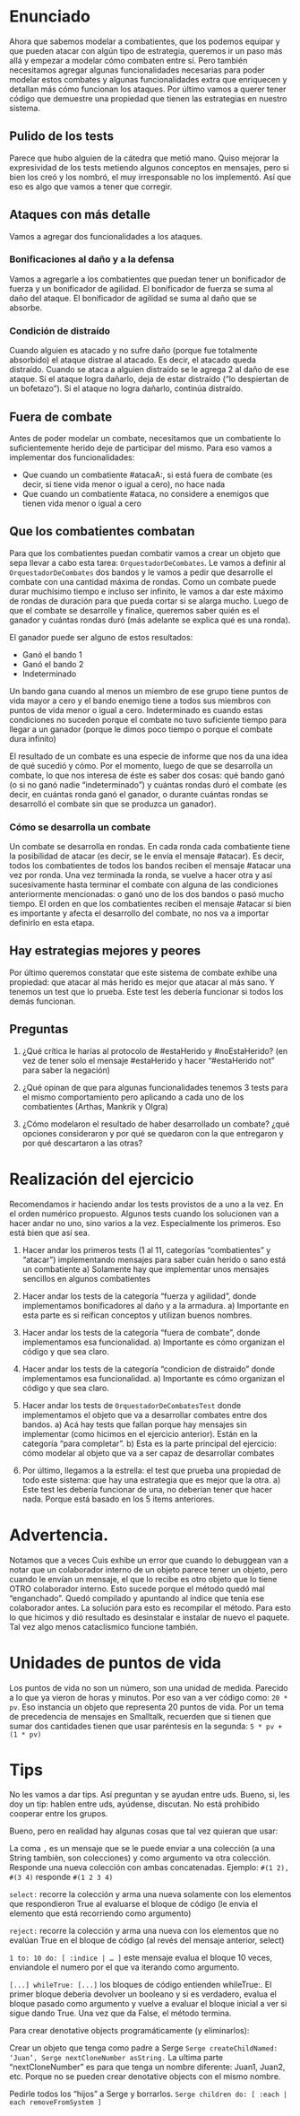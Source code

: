 # Enunciado

Ahora que sabemos modelar a combatientes, que los podemos equipar y que pueden atacar con algún tipo de estrategia, queremos ir un paso más allá y empezar a modelar cómo combaten entre sí. Pero también necesitamos agregar algunas funcionalidades necesarias para poder modelar estos combates y algunas funcionalidades extra que enriquecen y detallan más cómo funcionan los ataques. Por último vamos a querer tener código que demuestre una propiedad que tienen las estrategias en nuestro sistema.

## Pulido de los tests

Parece que hubo alguien de la cátedra que metió mano. Quiso mejorar la expresividad de los tests metiendo algunos conceptos en mensajes, pero si bien los creó y los nombró, el muy irresponsable no los implementó. Así que eso es algo que vamos a tener que corregir.

## Ataques con más detalle

Vamos a agregar dos funcionalidades a los ataques.

### Bonificaciones al daño y a la defensa

Vamos a agregarle a los combatientes que puedan tener un bonificador de fuerza y un bonificador de agilidad. El bonificador de fuerza se suma al daño del ataque. El bonificador de agilidad se suma al daño que se absorbe.

### Condición de distraído

Cuando alguien es atacado y no sufre daño (porque fue totalmente absorbido) el ataque distrae al atacado. Es decir, el atacado queda distraído. Cuando se ataca a alguien distraído se le agrega 2 al daño de ese ataque. Si el ataque logra dañarlo, deja de estar distraído (“lo despiertan de un bofetazo”). Si el ataque no logra dañarlo, continúa distraído.

## Fuera de combate

Antes de poder modelar un combate, necesitamos que un combatiente lo suficientemente herido deje de participar del mismo.
Para eso vamos a implementar dos funcionalidades:
- Que cuando un combatiente #atacaA:, si está fuera de combate (es decir, si tiene vida menor o igual a cero), no hace nada
- Que cuando un combatiente #ataca, no considere a enemigos que tienen vida menor o igual a cero

## Que los combatientes combatan

Para que los combatientes puedan combatir vamos a crear un objeto que sepa llevar a cabo esta tarea: `OrquestadorDeCombates`.
Le vamos a definir al `OrquestadorDeCombates` dos bandos y le vamos a pedir que desarrolle el combate con una cantidad máxima de rondas. Como un combate puede durar muchísimo tiempo e incluso ser infinito, le vamos a dar este máximo de rondas de duración para que pueda cortar si se alarga mucho. Luego de que el combate se desarrolle y finalice, queremos saber quién es el ganador y cuántas rondas duró (más adelante se explica qué es una ronda).

El ganador puede ser alguno de estos resultados:
- Ganó el bando 1
- Ganó el bando 2
- Indeterminado	

Un bando gana cuando al menos un miembro de ese grupo tiene puntos de vida mayor a cero y el bando enemigo tiene a todos sus miembros con puntos de vida menor o igual a cero. Indeterminado es cuando estas condiciones no suceden porque el combate no tuvo suficiente tiempo para llegar a un ganador (porque le dimos poco tiempo o porque el combate dura infinito)

El resultado de un combate es una especie de informe que nos da una idea de qué sucedió y cómo. Por el momento, luego de que se desarrolla un combate, lo que nos interesa de éste es saber dos cosas: qué bando ganó (o si no ganó nadie “indeterminado”) y cuántas rondas duró el combate (es decir, en cuántas ronda ganó el ganador, o durante cuántas rondas se desarrolló el combate sin que se produzca un ganador).

### Cómo se desarrolla un combate

Un combate se desarrolla en rondas. En cada ronda cada combatiente tiene la posibilidad de atacar (es decir, se le envía el mensaje #atacar). Es decir, todos los combatientes de todos los bandos reciben el mensaje #atacar una vez por ronda.
Una vez terminada la ronda, se vuelve a hacer otra y así sucesivamente hasta terminar el combate con alguna de las condiciones anteriormente mencionadas: o ganó uno de los dos bandos o pasó mucho tiempo. El orden en que los combatientes reciben el mensaje #atacar si bien es importante y afecta el desarrollo del combate, no nos va a importar definirlo en esta etapa.

## Hay estrategias mejores y peores

Por último queremos constatar que este sistema de combate exhibe una propiedad: que atacar al más herido es mejor que atacar al más sano. Y tenemos un test que lo prueba. Este test les debería funcionar si todos los demás funcionan.

## Preguntas

1. ¿Qué crítica le harías al protocolo de #estaHerido y #noEstaHerido? (en vez de tener solo el mensaje #estaHerido y hacer “#estaHerido not” para saber la negación)

2. ¿Qué opinan de que para algunas funcionalidades tenemos 3 tests para el mismo comportamiento pero aplicando a cada uno de los combatientes (Arthas, Mankrik y Olgra)

3. ¿Cómo modelaron el resultado de haber desarrollado un combate? ¿qué opciones consideraron y por qué se quedaron con la que entregaron y por qué descartaron a las otras?

# Realización del ejercicio

Recomendamos ir haciendo andar los tests provistos de a uno a la vez. En el orden numérico propuesto. Algunos tests cuando los solucionen van a hacer andar no uno, sino varios a la vez. Especialmente los primeros. Eso está bien que así sea.

1. Hacer andar los primeros tests (1 al 11, categorías “combatientes” y “atacar”) implementando mensajes para saber cuán herido o sano está un combatiente
a) Solamente hay que implementar unos mensajes sencillos en algunos combatientes

2. Hacer andar los tests de la categoría “fuerza y agilidad”, donde implementamos bonificadores al daño y a la armadura.
a) Importante en esta parte es si reifican conceptos y utilizan buenos nombres.

3. Hacer andar los tests de la categoría “fuera de combate”, donde implementamos esa funcionalidad.
 a) Importante es cómo organizan el código y que sea claro.

4. Hacer andar los tests de la categoría “condicion de distraido” donde implementamos esa funcionalidad.
 a) Importante es cómo organizan el código y que sea claro.
 
5. Hacer andar los tests de `OrquestadorDeCombatesTest` donde implementamos el objeto que va a desarrollar combates entre dos bandos.
 a) Acá hay tests que fallan porque hay mensajes sin implementar (como hicimos en el ejercicio anterior). Están en la categoría “para completar”.
 b) Esta es la parte principal del ejercicio: cómo modelar al objeto que va a ser capaz de desarrollar combates

6. Por último, llegamos a la estrella: el test que prueba una propiedad de todo este sistema: que hay una estrategia que es mejor que la otra.
 a) Este test les debería funcionar de una, no deberían tener que hacer nada. Porque está basado en los 5 items anteriores.

# Advertencia.

Notamos que a veces Cuis exhibe un error que cuando lo debuggean van a notar que un colaborador interno de un objeto parece tener un objeto, pero cuando le envían un mensaje, el que lo recibe es otro objeto que lo tiene OTRO colaborador interno. Esto sucede porque el método quedó mal “enganchado”. Quedó compilado y apuntando al índice que tenía ese colaborador antes.
La solución para esto es recompilar el método. Para esto lo que hicimos y dió resultado es desinstalar e instalar de nuevo el paquete. Tal vez algo menos cataclísmico funcione también.

# Unidades de puntos de vida

Los puntos de vida no son un número, son una unidad de medida. Parecido a lo que ya vieron de horas y minutos.
Por eso van a ver código como: `20 * pv`. Eso instancia un objeto que representa 20 puntos de vida.
Por un tema de precedencia de mensajes en Smalltalk, recuerden que si tienen que sumar dos cantidades tienen que usar paréntesis en la segunda: `5 * pv + (1 * pv)`


# Tips

No les vamos a dar tips. Así preguntan y se ayudan entre uds. Bueno, si, les doy un tip: hablen entre uds, ayúdense, discutan. No está prohibido cooperar entre los grupos.

Bueno, pero en realidad hay algunas cosas que tal vez quieran que usar:

La coma `,` es un mensaje que se le puede enviar a una colección (a una String tambièn, son colecciones) y como argumento va otra colección. Responde una nueva colección con ambas concatenadas.
Ejemplo: `#(1 2), #(3 4)` responde `#(1 2 3 4)`

`select:` recorre la colección y arma una nueva solamente con los elementos que respondieron True al evaluarse el bloque de código (le envia el elemento que está recorriendo como argumento)

`reject:` recorre la colección y arma una nueva con los elementos que no evalúan True en el bloque de código (al revés del mensaje anterior, select)

`1 to: 10 do: [ :indice | … ]` este mensaje evalua el bloque 10 veces, enviandole el numero por el que va iterando como argumento.

`[...] whileTrue: [...]` los bloques de código entienden whileTrue:. El primer bloque deberia devolver un booleano y si es verdadero, evalua el bloque pasado como argumento y vuelve a evaluar el bloque inicial a ver si sigue dando True. Una vez que da False, el método termina.

Para crear denotative objects programáticamente (y eliminarlos):

Crear un objeto que tenga como padre a Serge 
`Serge createChildNamed: ‘Juan’, Serge nextCloneNumber asString.`
La ultima parte “nextCloneNumber” es para que tenga un nombre diferente: Juan1, Juan2, etc. Porque no se pueden crear denotative objects con el mismo nombre.

Pedirle todos los “hijos” a Serge y borrarlos.
`Serge children do: [ :each | each removeFromSystem ]`

